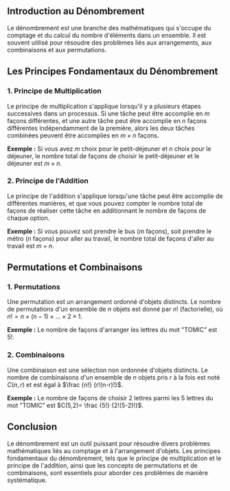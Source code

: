 ## **Introduction au Dénombrement**

Le dénombrement est une branche des mathématiques qui s'occupe du comptage et du calcul du nombre d'éléments dans un ensemble. Il est souvent utilisé pour résoudre des problèmes liés aux arrangements, aux combinaisons et aux permutations.

## **Les Principes Fondamentaux du Dénombrement**

### **1. Principe de Multiplication**

Le principe de multiplication s'applique lorsqu'il y a plusieurs étapes successives dans un processus. Si une tâche peut être accomplie en $m$ façons différentes, et une autre tâche peut être accomplie en $n$ façons différentes indépendamment de la première, alors les deux tâches combinées peuvent être accomplies en $m \times n$ façons.

**Exemple :** Si vous avez $m$ choix pour le petit-déjeuner et $n$ choix pour le déjeuner, le nombre total de façons de choisir le petit-déjeuner et le déjeuner est $m \times n$.

### **2. Principe de l'Addition**

Le principe de l'addition s'applique lorsqu'une tâche peut être accomplie de différentes manières, et que vous pouvez compter le nombre total de façons de réaliser cette tâche en additionnant le nombre de façons de chaque option.

**Exemple :** Si vous pouvez soit prendre le bus ($m$ façons), soit prendre le métro ($n$ façons) pour aller au travail, le nombre total de façons d'aller au travail est $m + n$.

## **Permutations et Combinaisons**

### **1. Permutations**

Une permutation est un arrangement ordonné d'objets distincts. Le nombre de permutations d'un ensemble de $n$ objets est donné par $n!$ (factorielle), où $n! = n \times (n-1) \times … \times 2 \times 1$.

**Exemple :** Le nombre de façons d'arranger les lettres du mot "TOMIC" est $5!$.

### **2. Combinaisons**

Une combinaison est une sélection non ordonnée d'objets distincts. Le nombre de combinaisons d'un ensemble de $n$ objets pris $r$ à la fois est noté $C(n,r)$ et est égal à $\frac {n!} {r!(n-r)!}$.

**Exemple :** Le nombre de façons de choisir 2 lettres parmi les 5 lettres du mot "TOMIC" est $C(5,2)= \frac {5!} {2!(5-2)!}$.

## **Conclusion**

Le dénombrement est un outil puissant pour résoudre divers problèmes mathématiques liés au comptage et à l'arrangement d'objets. Les principes fondamentaux du dénombrement, tels que le principe de multiplication et le principe de l'addition, ainsi que les concepts de permutations et de combinaisons, sont essentiels pour aborder ces problèmes de manière systématique.